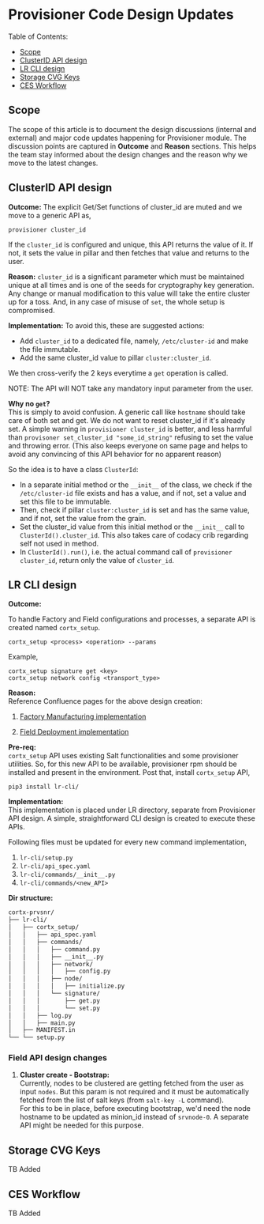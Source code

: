 # Provisioner Code Design Updates

Table of Contents:

- [Scope](#scope)
- [ClusterID API design](#clusterid-api-design)
- [LR CLI design](#lr-cli-design)
- [Storage CVG Keys](#storage-cvg-keys)
- [CES Workflow](#ces-workflow)


## Scope

The scope of this article is to document the design discussions (internal and external) and major code updates happening for Provisioner module.
The discussion points are captured in **Outcome** and **Reason** sections. This helps the team stay informed about the design changes and the reason why we move to the latest changes.


## ClusterID API design

**Outcome:**
The explicit Get/Set functions of cluster_id are muted and we move to a generic API as,
```
provisioner cluster_id
```

If the `cluster_id` is configured and unique, this API returns the value of it.
If not, it sets the value in pillar and then fetches that value and returns to the user.

**Reason:**
`cluster_id` is a significant parameter which must be maintained unique at all times and is one of the seeds for cryptography key generation. Any change or manual modification to this value will take the entire cluster up for a toss.  And, in any case of misuse of `set`, the whole setup is compromised.

**Implementation:**
To avoid this, these are suggested actions:

* Add `cluster_id` to a dedicated file, namely, `/etc/cluster-id` and make the file immutable.
* Add the same cluster_id value to pillar `cluster:cluster_id`.

We then cross-verify the 2 keys everytime a `get` operation is called.

NOTE: The API will NOT take any mandatory input parameter from the user.

**Why no `get`?**   
This is simply to avoid confusion. A generic call like `hostname` should take care of both set and get. We do not want to reset cluster_id if it's already set.
A simple warning in `provisioner cluster_id` is better, and less harmful than `provisoner set_cluster_id "some_id_string"` refusing to set the value and throwing error. (This also keeps everyone on same page and helps to avoid any convincing of this API behavior for no apparent reason)

So the idea is to have a class `ClusterId`:

* In a separate initial method or the `__init__` of the class, we check if the `/etc/cluster-id` file exists and has a value, and if not, set a value and set this file to be immutable.
* Then, check if pillar `cluster:cluster_id` is set and has the same value, and if not, set the value from the grain.
* Set the cluster_id value from this initial method or the `__init__` call to `ClusterId().cluster_id`. This also takes care of codacy crib regarding self not used in method.
* In `ClusterId().run()`, i.e. the actual command call of `provisioner cluster_id`, return only the value of `cluster_id`.


## LR CLI design

**Outcome:**   

To handle Factory and Field configurations and processes, a separate API is created named `cortx_setup`.
```
cortx_setup <process> <operation> --params
```
Example,
```
cortx_setup signature get <key> 
cortx_setup network config <transport_type> 
```

**Reason:**   
Reference Confluence pages for the above design creation:
1. [Factory Manufacturing implementation](https://seagate-systems.atlassian.net/wiki/spaces/PRIVATECOR/pages/221642873/CORTX+Factory+Manufacturing+Process)

2. [Field Deployment implementation](https://seagate-systems.atlassian.net/wiki/spaces/PRIVATECOR/pages/221642890/CORTX+Field+Deployment+Process)

**Pre-req:**   
`cortx_setup` API uses existing Salt functionalities and some provisioner utilities. So, for this new API to be available, provisioner rpm should be installed and present in the environment. Post that, install `cortx_setup` API,

```
pip3 install lr-cli/
```

**Implementation:**   
This implementation is placed under LR directory, separate from Provisioner API design.
A simple, straightforward CLI design is created to execute these APIs.

Following files must be updated for every new command implementation,

1. `lr-cli/setup.py`
2. `lr-cli/api_spec.yaml`
3. `lr-cli/commands/__init__.py`
4. `lr-cli/commands/<new_API>`

**Dir structure:**
```bash
cortx-prvsnr/
├── lr-cli/
│   ├── cortx_setup/
│   │   ├── api_spec.yaml
│   │   ├── commands/
│   │   │   ├── command.py
│   │   │   ├── __init__.py
│   │   │   ├── network/
│   │   │   │   ├── config.py
│   │   │   ├── node/
│   │   │   │   ├── initialize.py
│   │   │   └── signature/
│   │   │       ├── get.py
│   │   │       └── set.py
│   │   ├── log.py
│   │   ├── main.py
│   ├── MANIFEST.in
└── └── setup.py
```

### Field API design changes


1. **Cluster create - Bootstrap:**   
Currently, nodes to be clustered are getting fetched from the user as input `nodes`. But this param is not required and it must be automatically fetched from the list of salt keys (from `salt-key -L` command).   
For this to be in place, before executing bootstrap, we'd need the node hostname to be updated as minion_id instead of `srvnode-0`. A separate API might be needed for this purpose.   


## Storage CVG Keys

TB Added

## CES Workflow

TB Added
